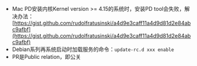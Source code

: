 - Mac PD安装内核Kernel version >= 4.15的系统时，安装PD tool会失败，解决办法：[https://gist.github.com/rudolfratusinski/a4d9e3caff11a4d9d81d2e84abc9afbf](https://gist.github.com/rudolfratusinski/a4d9e3caff11a4d9d81d2e84abc9afbf)
- Debian系列再系统启动时加载服务的命令：`update-rc.d xxx enable`
- PR是Public relation，即公关

